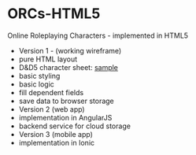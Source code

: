 # ORCs-HTML5
Online Roleplaying Characters - implemented in HTML5

* Version 1 - (working wireframe)
 * pure HTML layout
  * D&D5 character sheet: [sample](https://htnegw.by3301.livefilestore.com/y3maUmm6GqNM0hoRW2x5U4DHDvabyNSxGYQEMy6wl4hytj6pv8h-W7u68HyqN-szjY-7CLOlb0Ec7PNhkOMm2IDVKr98ZMtk_G7SEq8DjNRIPAWM_GVigwUSzhWCsnv3YFPyi3Kb1i_eZnBaApCz07z9A/Character%20Sheet.pdf?psid=1)
 * basic styling
 * basic logic
  * fill dependent fields
  * save data to browser storage
* Version 2 (web app)
 * implementation in AngularJS
 * backend service for cloud storage
* Version 3 (mobile app)
 * implementation in Ionic
